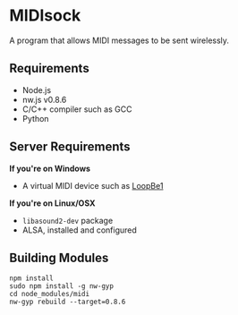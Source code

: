 # MIDIsock

A program that allows MIDI messages to be sent wirelessly.

## Requirements

- Node.js
- nw.js v0.8.6
- C/C++ compiler such as GCC
- Python

## Server Requirements

**If you're on Windows**

- A virtual MIDI device such as [LoopBe1](http://www.nerds.de/en/download.html)

**If you're on Linux/OSX**

- `libasound2-dev` package
- ALSA, installed and configured

## Building Modules

```shell
npm install
sudo npm install -g nw-gyp
cd node_modules/midi
nw-gyp rebuild --target=0.8.6
```
